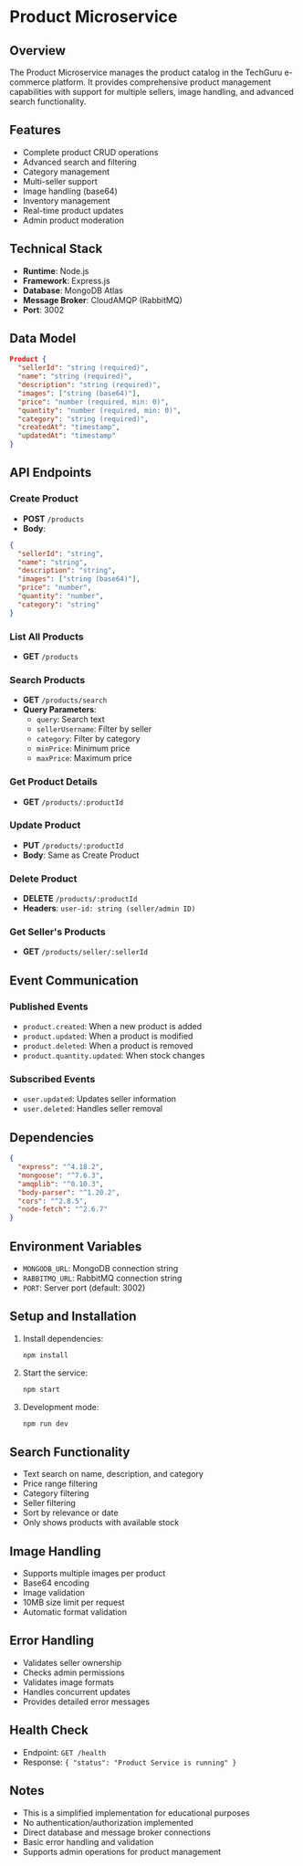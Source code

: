 # Product Microservice

## Overview
The Product Microservice manages the product catalog in the TechGuru e-commerce platform. It provides comprehensive product management capabilities with support for multiple sellers, image handling, and advanced search functionality.

## Features
- Complete product CRUD operations
- Advanced search and filtering
- Category management
- Multi-seller support
- Image handling (base64)
- Inventory management
- Real-time product updates
- Admin product moderation

## Technical Stack
- **Runtime**: Node.js
- **Framework**: Express.js
- **Database**: MongoDB Atlas
- **Message Broker**: CloudAMQP (RabbitMQ)
- **Port**: 3002

## Data Model
```json
Product {
  "sellerId": "string (required)",
  "name": "string (required)",
  "description": "string (required)",
  "images": ["string (base64)"],
  "price": "number (required, min: 0)",
  "quantity": "number (required, min: 0)",
  "category": "string (required)",
  "createdAt": "timestamp",
  "updatedAt": "timestamp"
}
```

## API Endpoints

### Create Product
- **POST** `/products`
- **Body**:
```json
{
  "sellerId": "string",
  "name": "string",
  "description": "string",
  "images": ["string (base64)"],
  "price": "number",
  "quantity": "number",
  "category": "string"
}
```

### List All Products
- **GET** `/products`

### Search Products
- **GET** `/products/search`
- **Query Parameters**:
  - `query`: Search text
  - `sellerUsername`: Filter by seller
  - `category`: Filter by category
  - `minPrice`: Minimum price
  - `maxPrice`: Maximum price

### Get Product Details
- **GET** `/products/:productId`

### Update Product
- **PUT** `/products/:productId`
- **Body**: Same as Create Product

### Delete Product
- **DELETE** `/products/:productId`
- **Headers**: `user-id: string (seller/admin ID)`

### Get Seller's Products
- **GET** `/products/seller/:sellerId`

## Event Communication

### Published Events
- `product.created`: When a new product is added
- `product.updated`: When a product is modified
- `product.deleted`: When a product is removed
- `product.quantity.updated`: When stock changes

### Subscribed Events
- `user.updated`: Updates seller information
- `user.deleted`: Handles seller removal

## Dependencies
```json
{
  "express": "^4.18.2",
  "mongoose": "^7.6.3",
  "amqplib": "^0.10.3",
  "body-parser": "^1.20.2",
  "cors": "^2.8.5",
  "node-fetch": "^2.6.7"
}
```

## Environment Variables
- `MONGODB_URL`: MongoDB connection string
- `RABBITMQ_URL`: RabbitMQ connection string
- `PORT`: Server port (default: 3002)

## Setup and Installation
1. Install dependencies:
   ```bash
   npm install
   ```

2. Start the service:
   ```bash
   npm start
   ```

3. Development mode:
   ```bash
   npm run dev
   ```

## Search Functionality
- Text search on name, description, and category
- Price range filtering
- Category filtering
- Seller filtering
- Sort by relevance or date
- Only shows products with available stock

## Image Handling
- Supports multiple images per product
- Base64 encoding
- Image validation
- 10MB size limit per request
- Automatic format validation

## Error Handling
- Validates seller ownership
- Checks admin permissions
- Validates image formats
- Handles concurrent updates
- Provides detailed error messages

## Health Check
- Endpoint: `GET /health`
- Response: `{ "status": "Product Service is running" }`

## Notes
- This is a simplified implementation for educational purposes
- No authentication/authorization implemented
- Direct database and message broker connections
- Basic error handling and validation
- Supports admin operations for product management
